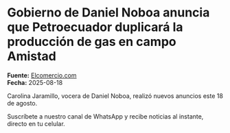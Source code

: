 # Gobierno de Daniel Noboa anuncia que Petroecuador duplicará la producción de gas en campo Amistad

**Fuente:** [Elcomercio.com](https://www.elcomercio.com/actualidad/politica/gobierno-daniel-noboa-petroecuador-duplicara-produccion-gas/)  
**Fecha:** 2025-08-18

Carolina Jaramillo, vocera de Daniel Noboa, realizó nuevos anuncios este 18 de agosto.

Suscríbete a nuestro canal de WhatsApp y recibe noticias al instante, directo en tu celular.
